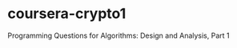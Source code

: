 coursera-crypto1
================

Programming Questions for Algorithms: Design and Analysis, Part 1  
